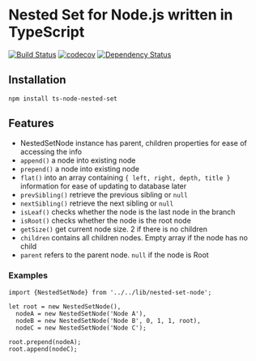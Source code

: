 # Nested Set for Node.js written in TypeScript

[![Build Status](https://travis-ci.org/micksatana/node-nested-set.svg?branch=master)](https://travis-ci.org/micksatana/node-nested-set)
[![codecov](https://codecov.io/gh/micksatana/node-nested-set/branch/master/graph/badge.svg)](https://codecov.io/gh/micksatana/node-nested-set)
[![Dependency Status](https://david-dm.org/micksatana/node-nested-set.svg)](https://david-dm.org/micksatana/node-nested-set)

## Installation
```
npm install ts-node-nested-set
```

## Features
 * NestedSetNode instance has parent, children properties for ease of accessing the info
 * `append()` a node into existing node
 * `prepend()` a node into existing node
 * `flat()` into an array containing `{ left, right, depth, title }` information 
   for ease of updating to database later
 * `prevSibling()` retrieve the previous sibling or `null`
 * `nextSibling()` retrieve the next sibling or `null`
 * `isLeaf()` checks whether the node is the last node in the branch
 * `isRoot()` checks whether the node is the root node
 * `getSize()` get current node size. 2 if there is no children
 * `children` contains all children nodes. Empty array if the node has no child
 * `parent` refers to the parent node. `null` if the node is Root 

### Examples

```
import {NestedSetNode} from '../../lib/nested-set-node';

let root = new NestedSetNode(),
  nodeA = new NestedSetNode('Node A'),
  nodeB = new NestedSetNode('Node B', 0, 1, 1, root),
  nodeC = new NestedSetNode('Node C');

root.prepend(nodeA);
root.append(nodeC);
```
